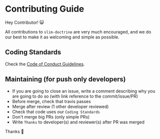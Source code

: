 # Contributing Guide

Hey Contributor! :smiley_cat:

All contributions to `slim-doctrine` are very much encouraged, and we do our best to make it as welcoming and simple as possible.

## Coding Standards

Check the [Code of Conduct Guidelines](https://github.com/SimonDevelop/slim-doctrine/blob/master/.github/CODE_OF_CONDUCT.md).

## Maintaining (for push only developers)

- If you are going to close an issue, write a comment describing why you are going to do so (with link reference to the commit/issue/PR)
- Before merge, check that travis passes
- Merge after review (1 other developer reviewed)
- Check that code uses our `Coding Standards`
- Don't merge big PRs (only simple PRs)
- Write `Thanks` to developer(s) and reviewer(s) after PR was merged

Thanks :cake:
